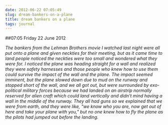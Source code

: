 ```yaml
---
date: 2012-06-22 07:05:49
slug: dream-bankers-on-a-plane
title: dream bankers on a plane
tags: journal
---
```


##07:05 Friday 22 June 2012

_The bankers from the Lehman Brothers movie I watched last night were all put onto a plane and given neckties for their meeting, but as it came time to land people noticed the neckties were too small and wondered what they were for.  I noticed the plane was heading straight for a wall and realized they were safety harnesses and those people who knew how to use them could survive the impact of the wall and the plane.  The impact seemed imminent, but the plane slowed down due to mud on the runway and stopped short of the wall, and we all got out, but were surrounded by exo-political military forces because we had landed on an airstrip normally reserved for alien craft which could land vertically and didn't mind having a wall in the middle of the runway.  They all had guns so we explained that we were from earth, and they were like, "we know who you are, now get out of here and take your plane with you," but no one knew how to fly the plane as the pilots had jumped out before the landing._
